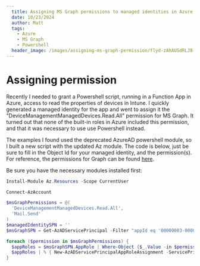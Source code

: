 ```yaml
---
  title: Assigning MS Graph permissions to managed identities in Azure
  date: 10/23/2024
  author: Matt
  tags: 
    - Azure
    - MS Graph
    - Powershell
  header_image: /images/assigning-ms-graph-permission/flyd-zAhAUSdRLJ8-unsplash_cropped.jpg
---
```


# Assigning permission

Recently I needed to grant a Powershell script, running in a Function App in Azure, access to read the properties of devices in Intune. I quickly generated a managed identity for the app and went to assign it the "DeviceManagementManagedDevices.Read.All" permission for MS Graph. It turned out that none of the built-in roles in Azure included this permission, and that it was necessary to use use Powershell instead.

The examples I found used the deprecated AzureAD powershell module, so I built a new script with the updated Az module. The code is below, just be sure to fill in the Object Id for your managed identity, and the permission(s). For reference, the permissions for Graph can be found [here](https://learn.microsoft.com/en-us/graph/permissions-reference).

Be sure you have the necessary modules installed first:

```powershell
Install-Module Az.Resources -Scope CurrentUser
```

```powershell
Connect-AzAccount

$msGraphPermissions = @(
  'DeviceManagementManagedDevices.Read.All',
  'Mail.Send'
)
$managedIdentitySPN = ''
$msGraphSPN = Get-AzADServicePrincipal -Filter "appId eq '00000003-0000-0000-c000-000000000000'"

foreach ($permission in $msGraphPermissions) {
  $appRoles = $msGraphSPN.AppRole | Where-Object {$_.Value -in $permission -and $_.AllowedMemberType -contains 'Application'}
  $appRoles | % { New-AzADServicePrincipalAppRoleAssignment -ServicePrincipalId $managedIdentitySPN -ResourceId $msGraphSPN.Id -AppRoleId $_.Id }
}
```
